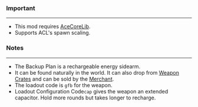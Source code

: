 ### Important
---
- This mod requires [AceCoreLib](https://gitlab.com/accensi/hd-addons/acecorelib).
- Supports ACL's spawn scaling.

### Notes
---
- The Backup Plan is a rechargeable energy sidearm. 
- It can be found naturally in the world. It can also drop from [Weapon Crates](https://gitlab.com/accensi/hd-addons/weapon-crate) and can be sold by the [Merchant](https://gitlab.com/accensi/hd-addons/merchant).
- The loadout code is `gfb` for the weapon.
- Loadout Configuration Code`cap` gives the weapon an extended capacitor. Hold more rounds but takes longer to recharge.